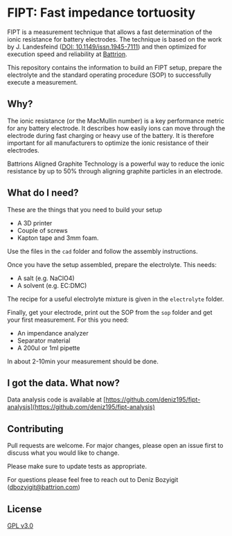 # FIPT: Fast impedance tortuosity 

FIPT is a measurement technique that allows a fast determination of the ionic resistance for battery electrodes. The technique is based on the work by J. Landesfeind ([DOI: 10.1149/issn.1945-7111](https://dx.doi.org/10.1149/2.1141607jes)) and then optimized for execution speed and reliability at [Battrion](https://battrion.com).

This repository contains the information to build an FIPT setup, prepare the electrolyte and the standard operating procedure (SOP) to successfully execute a measurement.

## Why?
The ionic resistance (or the MacMullin number) is a key performance metric for any battery electrode. It describes how easily ions can move through the electrode during fast charging or heavy use of the battery. It is therefore important for all manufacturers to optimize the ionic resistance of their electrodes.

Battrions Aligned Graphite Technology is a powerful way to reduce the ionic resistance by up to 50% through aligning graphite particles in an electrode.

## What do I need?

These are the things that you need to build your setup
- A 3D printer
- Couple of screws
- Kapton tape and 3mm foam.

Use the files in the `cad` folder and follow the assembly instructions.

Once you have the setup assembled, prepare the electrolyte. This needs:
- A salt (e.g. NaClO4)
- A solvent (e.g. EC:DMC)

The recipe for a useful electrolyte mixture is given in the `electrolyte` folder.

Finally, get your electrode, print out the SOP from the `sop` folder and get your first measurement. For this you need:
- An impendance analyzer
- Separator material
- A 200ul or 1ml pipette

In about 2-10min your measurement should be done.


## I got the data. What now?

Data analysis code is available at  [https://github.com/deniz195/fipt-analysis](https://github.com/deniz195/fipt-analysis)

## Contributing
Pull requests are welcome. For major changes, please open an issue first to discuss what you would like to change.

Please make sure to update tests as appropriate.

For questions please feel free to reach out to Deniz Bozyigit ([dbozyigit@battrion.com](mailto:dbozyigit@battrion.com))

## License
[GPL v3.0](https://choosealicense.com/licenses/gpl-3.0/)




